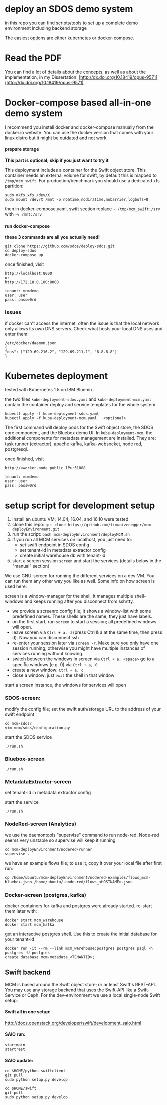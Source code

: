 # deploy an SDOS demo system
in this repo you can find scripts/tools to set up a complete demo environment including backend storage

The easiest options are either kubernetes or docker-compose.


# Read the PDF
You can find a lot of details about the concepts, as well as about the implementation, in my Dissertation: 
[http://dx.doi.org/10.18419/opus-9571](http://dx.doi.org/10.18419/opus-9571)

# Docker-compose based all-in-one demo system
I recommend you install docker and docker-compose manually from the docker.io website. You can use the docker version that comes with your linux distro but it might be outdated and not work.

#### prepare storage

**This part is optional; skip if you just want to try it**

This deployment includes a container for the Swift object store. This container needs an external volume for swift, by default this is
 mapped to `/tmp/mcm_swift`. For production/benchmark you should use a dedicated xfs partition:


    sudo mkfs.xfs /dev/X
    sudo mount /dev/X /mnt -o noatime,nodiratime,nobarrier,logbufs=8

then in docker-compose.yaml, swift section replace `- /tmp/mcm_swift:/srv` with `-v /mnt:/srv`


#### run docker-compose
**these 3 commands are all you actually need!**


    git clone https://github.com/sdos/deploy-sdos.git
    cd deploy-sdos
    docker-compose up


once finished, visit


    http://localhost:8000
    or
    http://172.18.0.100:8000

    tenant: mcmdemo
    user: user
    pass: passw0rd
    
    
### Issues
if docker can't access the internet, often the issue is that the local network only allows its own DNS servers.
Check what hosts your local DNS uses and enter them:

    /etc/docker/daemon.json
    {
    "dns": ["129.69.216.2", "129.69.211.1", "8.8.8.8"]
    }

# Kubernetes deployment
tested with Kubernetes 1.5 on IBM Bluemix.

the two files `kube-deployment-sdos.yaml` and `kube-deployment-mcm.yaml` contain the container deploy and service templates for the whole system.

    kubectl apply -f kube-deployment-sdos.yaml
    kubectl apply -f kube-deployment-mcm.yaml   <optional>

The first command will deploy pods for the Swift object store, the SDOS core component, and the Bluebox demo UI.
In `kube-deployment-mcm`, the additional components for metadata management are installed. They are: task runner (extractor), apache kafka, kafka-websocket, node red, postgresql.



once finished, visit


    http://<worker-node public IP>:31888

    tenant: mcmdemo
    user: user
    pass: passw0rd



# setup script for development setup

1. install an ubuntu VM; 14.04, 16.04, and 16.10 were tested
2. clone this repo: `git clone https://github.com/timwaizenegger/mcm-deployEnvironment.git`
3. run the script: `bash mcm-deployEnvironment/deployMCM.sh`
4. if you run all MCM services on localhost, you just need to: 
    - set swift endpoint in SDOS config 
    - set tenant-id in metadata extractor config
    - create initial warehouse db with tenant-id
5. start a screen session `screen` and start the services (details below in the "manual" section)


    
We use GNU-screen for running the different services on a dev-VM. You can run them any other way you like as well. Some info on how screen is used here:

screen is a window-manager for the shell; it manages multiple shell-windows and keeps running after you disconnect from ssh/tty.

* we provide a screenrc config file; it shows a window-list with some predefined names. These shells are the same; they just have labels.
* on the first start, run `screen` to start a session; all predefined windows will open.
* leave screen via `Ctrl + a, d` (press Ctrl & a at the same time, then press d). Now you can disconnect ssh
* re-enter your session later via `screen -r`. Make sure you only have one session running; otherwise you might have multiple instances of services running without knowing.
* switch between the windows in screen via `Ctrl + a, <space>` go to a specific windows (e.g. 0) via `Ctrl + a, 0`
* create a new window: `Ctrl + a, c`
* close a window: just `exit` the shell in that window
 
 
 
start a screen instance, the windows for services will open
### SDOS-screen:

modify the config file; set the swift auth/storage URL to the address of your swift endpoint

    cd mcm-sdos/
    vim mcm/sdos/configuration.py
    
start the SDOS service

    ./run.sh
    
    
### Bluebox-screen

    ./run.sh



### MetadataExtractor-screen

set tenant-id in metadata extractor config

start the service

    ./run.sh


### NodeRed-screen (Analytics)
we use the daemontools "supervise" command to run node-red. Node-red seems very unstable so supervise will keep it running.

    cd mcm-deployEnvironment/nodered-runner
    supervise .

we have an example flows file; to use it, copy it over your local file after first run:
    
    cp /home/ubuntu/mcm-deployEnvironment/nodered-examples/flows_mcm-bluebox.json /home/ubuntu/.node-red/flows_<HOSTNAME>.json


### Docker-screen (postgres, kafka)
docker containers for kafka and postgres were already started. re-start them later with:

    docker start mcm_warehouse
    docker start mcm_kafka

get an interactive postgres shell. Use this to create the initial database for your tenant-id

    docker run -it --rm --link mcm_warehouse:postgres postgres psql -h postgres -U postgres
    create database mcm-metadata_<TENANTID>;






## Swift backend
MCM is based around the Swift object store; or ar least Swift's REST-API. You may use
any storage backend that uses the Swift-API like a Swift-Service or Ceph. For the dev-environment we use
a local single-node Swift setup:

#### Swift all in one setup:
http://docs.openstack.org/developer/swift/development_saio.html

#### SAIO run:

    startmain
    startrest

#### SAIO update:

    cd $HOME/python-swiftclient
    git pull
    sudo python setup.py develop

    cd $HOME/swift
    git pull
    sudo python setup.py develop

